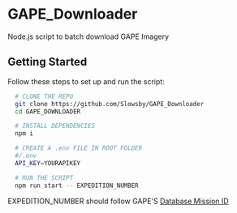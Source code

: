 # GAPE_Downloader

Node.js script to batch download GAPE Imagery

## Getting Started

Follow these steps to set up and run the script:

```bash
  # CLONE THE REPO
  git clone https://github.com/Slowsby/GAPE_Downloader
  cd GAPE_DOWNLOADER

  # INSTALL DEPENDENCIES
  npm i

  # CREATE A .env FILE IN ROOT FOLDER
  #/.env
  API_KEY=YOURAPIKEY

  # RUN THE SCRIPT
  npm run start -- EXPEDITION_NUMBER
```
EXPEDITION_NUMBER should follow GAPE'S [Database Mission ID](https://eol.jsc.nasa.gov/FAQ/default.htm#cameraMetadata_Mission)

